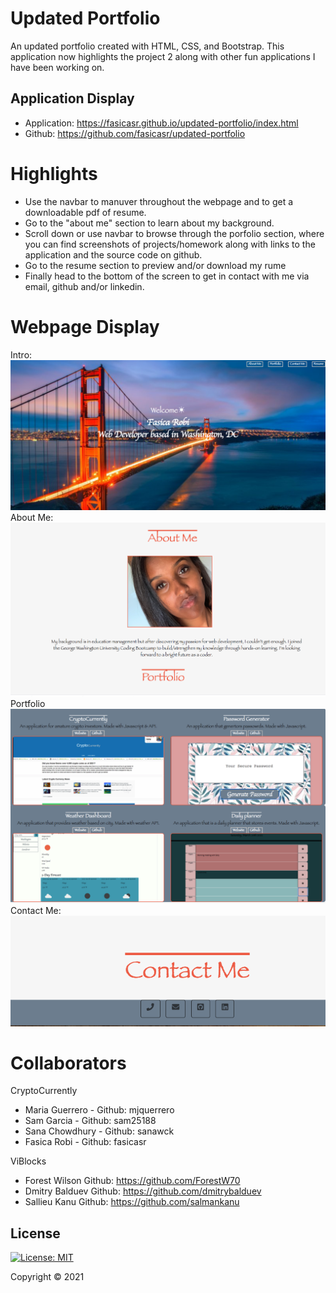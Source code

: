 # Updated Portfolio

An updated portfolio created with HTML, CSS, and Bootstrap. This application now highlights the project 2 along with other fun applications I have been working on.

## Application Display  

* Application: https://fasicasr.github.io/updated-portfolio/index.html
* Github: https://github.com/fasicasr/updated-portfolio

# Highlights 

* Use the navbar to manuver throughout the webpage and to get a downloadable pdf of resume.
* Go to the "about me" section to learn about my background.
* Scroll down or use navbar to browse through the porfolio section, where you can find screenshots of projects/homework along with links to the application and the source code on github.
* Go to the resume section to preview and/or download my rume  
* Finally head to the bottom of the screen to get in contact with me via email, github and/or linkedin.

# Webpage Display 

Intro:
![Intro](./images/intro.png)
About Me:
![About Me](./images/about.png)
Portfolio 
![Portfolio](./images/work.png)
Contact Me:
![Contact Me](./images/contact.png)



# Collaborators

CryptoCurrently
* Maria Guerrero - Github: mjquerrero
* Sam Garcia - Github: sam25188
* Sana Chowdhury - Github: sanawck
* Fasica Robi - Github: fasicasr

ViBlocks
* Forest Wilson Github: https://github.com/ForestW70
* Dmitry Balduev Github: https://github.com/dmitrybalduev
* Sallieu Kanu Github: https://github.com/salmankanu

## License

[![License: MIT](https://img.shields.io/badge/License-MIT-yellow.svg)](https://opensource.org/licenses/MIT)

Copyright © 2021 
